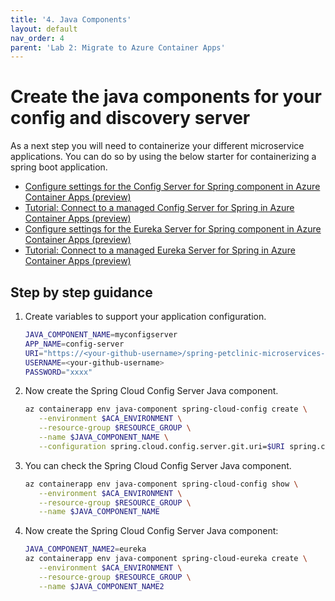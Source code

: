 ```yaml
---
title: '4. Java Components'
layout: default
nav_order: 4
parent: 'Lab 2: Migrate to Azure Container Apps'
---
```


# Create the java components for your config and discovery server

As a next step you will need to containerize your different microservice applications. You can do so by using the below starter for containerizing a spring boot application.

- [Configure settings for the Config Server for Spring component in Azure Container Apps (preview)](https://learn.microsoft.com/azure/container-apps/java-config-server-usage)
- [Tutorial: Connect to a managed Config Server for Spring in Azure Container Apps (preview)](https://learn.microsoft.com/azure/container-apps/java-config-server)
- [Configure settings for the Eureka Server for Spring component in Azure Container Apps (preview)](https://learn.microsoft.com/azure/container-apps/java-eureka-server-usage)
- [Tutorial: Connect to a managed Eureka Server for Spring in Azure Container Apps (preview)](https://learn.microsoft.com/azure/container-apps/spring-cloud-eureka-server)


## Step by step guidance

1. Create variables to support your application configuration.

   ```bash
   JAVA_COMPONENT_NAME=myconfigserver
   APP_NAME=config-server
   URI="https://<your-github-username>/spring-petclinic-microservices-config.git"
   USERNAME=<your-github-username>
   PASSWORD="xxxx"
   ```

1. Now create the Spring Cloud Config Server Java component.

   ```bash
   az containerapp env java-component spring-cloud-config create \
      --environment $ACA_ENVIRONMENT \
      --resource-group $RESOURCE_GROUP \
      --name $JAVA_COMPONENT_NAME \
      --configuration spring.cloud.config.server.git.uri=$URI spring.cloud.config.server.git.username=$USERNAME spring.cloud.config.server.git.password=$PASSWORD spring.cloud.config.server.git.default-label=main 
   ```
1. You can check the Spring Cloud Config Server Java component.

   ```bash
   az containerapp env java-component spring-cloud-config show \
      --environment $ACA_ENVIRONMENT \
      --resource-group $RESOURCE_GROUP \
      --name $JAVA_COMPONENT_NAME
   ```
1. Now create the Spring Cloud Config Server Java component:

   ```bash
   JAVA_COMPONENT_NAME2=eureka
   az containerapp env java-component spring-cloud-eureka create \
      --environment $ACA_ENVIRONMENT \
      --resource-group $RESOURCE_GROUP \
      --name $JAVA_COMPONENT_NAME2
   ```



